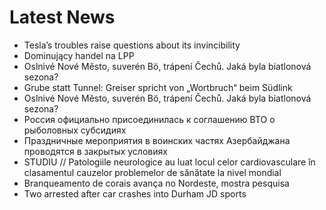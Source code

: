 # Latest News
-  Tesla’s troubles raise questions about its invincibility
-  Dominujący handel na LPP
-  Oslnivé Nové Město, suverén Bö, trápení Čechů. Jaká byla biatlonová sezona?
-  Grube statt Tunnel: Greiser spricht von „Wortbruch“ beim Südlink
-  Oslnivé Nové Město, suverén Bö, trápení Čechů. Jaká byla biatlonová sezona?
-  Россия официально присоединилась к соглашению ВТО о рыболовных субсидиях
-  Праздничные мероприятия в воинских частях Азербайджана проводятся в закрытых условиях
-  STUDIU // Patologiile neurologice au luat locul celor cardiovasculare în clasamentul cauzelor problemelor de sănătate la nivel mondial
-  Branqueamento de corais avança no Nordeste, mostra pesquisa
-  Two arrested after car crashes into Durham JD sports
